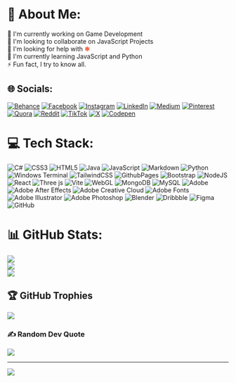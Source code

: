 # 💫 About Me:
🔭 I'm currently working on Game Development<br>👯 I'm looking to collaborate on JavaScript Projects<br>🤝 I'm looking for help with **<span style="color: tomato;">✱</span>**<br>🌱 I'm currently learning JavaScript and Python<br>⚡ Fun fact, I try to know all.


## 🌐 Socials:
[![Behance](https://img.shields.io/badge/Behance-1769ff?logo=behance&logoColor=white)](https://behance.net/ajibolagenius) [![Facebook](https://img.shields.io/badge/Facebook-%231877F2.svg?logo=Facebook&logoColor=white)](https://facebook.com/ajibola.dolapo) [![Instagram](https://img.shields.io/badge/Instagram-%23E4405F.svg?logo=Instagram&logoColor=white)](https://instagram.com/ajibolagenius) [![LinkedIn](https://img.shields.io/badge/LinkedIn-%230077B5.svg?logo=linkedin&logoColor=white)](https://linkedin.com/in/ajibolaakelebe) [![Medium](https://img.shields.io/badge/Medium-12100E?logo=medium&logoColor=white)](https://medium.com/@ajibolagenius) [![Pinterest](https://img.shields.io/badge/Pinterest-%23E60023.svg?logo=Pinterest&logoColor=white)](https://pinterest.com/ajibolagenius) [![Quora](https://img.shields.io/badge/Quora-%23B92B27.svg?logo=Quora&logoColor=white)](https://quora.com/profile/ajibolagenius) [![Reddit](https://img.shields.io/badge/Reddit-%23FF4500.svg?logo=Reddit&logoColor=white)](https://reddit.com/user/ajibolagenius) [![TikTok](https://img.shields.io/badge/TikTok-%23000000.svg?logo=TikTok&logoColor=white)](https://tiktok.com/@ajibolagenius) [![X](https://img.shields.io/badge/X-black.svg?logo=X&logoColor=white)](https://x.com/ajibolagenius) [![Codepen](https://img.shields.io/badge/Codepen-000000?style=for-the-badge&logo=codepen&logoColor=white)](https://codepen.io/ajibolagenius)

# 💻 Tech Stack:
![C#](https://img.shields.io/badge/c%23-%23239120.svg?style=for-the-badge&logo=csharp&logoColor=white) ![CSS3](https://img.shields.io/badge/css3-%231572B6.svg?style=for-the-badge&logo=css3&logoColor=white) ![HTML5](https://img.shields.io/badge/html5-%23E34F26.svg?style=for-the-badge&logo=html5&logoColor=white) ![Java](https://img.shields.io/badge/java-%23ED8B00.svg?style=for-the-badge&logo=openjdk&logoColor=white) ![JavaScript](https://img.shields.io/badge/javascript-%23323330.svg?style=for-the-badge&logo=javascript&logoColor=%23F7DF1E) ![Markdown](https://img.shields.io/badge/markdown-%23000000.svg?style=for-the-badge&logo=markdown&logoColor=white) ![Python](https://img.shields.io/badge/python-3670A0?style=for-the-badge&logo=python&logoColor=ffdd54) ![Windows Terminal](https://img.shields.io/badge/Windows%20Terminal-%234D4D4D.svg?style=for-the-badge&logo=windows-terminal&logoColor=white) ![TailwindCSS](https://img.shields.io/badge/tailwindcss-%2338B2AC.svg?style=for-the-badge&logo=tailwind-css&logoColor=white) ![GithubPages](https://img.shields.io/badge/github%20pages-121013?style=for-the-badge&logo=github&logoColor=white) ![Bootstrap](https://img.shields.io/badge/bootstrap-%238511FA.svg?style=for-the-badge&logo=bootstrap&logoColor=white) ![NodeJS](https://img.shields.io/badge/node.js-6DA55F?style=for-the-badge&logo=node.js&logoColor=white) ![React](https://img.shields.io/badge/react-%2320232a.svg?style=for-the-badge&logo=react&logoColor=%2361DAFB) ![Three js](https://img.shields.io/badge/threejs-black?style=for-the-badge&logo=three.js&logoColor=white) ![Vite](https://img.shields.io/badge/vite-%23646CFF.svg?style=for-the-badge&logo=vite&logoColor=white) ![WebGL](https://img.shields.io/badge/WebGL-990000?logo=webgl&logoColor=white&style=for-the-badge) ![MongoDB](https://img.shields.io/badge/MongoDB-%234ea94b.svg?style=for-the-badge&logo=mongodb&logoColor=white) ![MySQL](https://img.shields.io/badge/mysql-4479A1.svg?style=for-the-badge&logo=mysql&logoColor=white) ![Adobe](https://img.shields.io/badge/adobe-%23FF0000.svg?style=for-the-badge&logo=adobe&logoColor=white) ![Adobe After Effects](https://img.shields.io/badge/Adobe%20After%20Effects-9999FF.svg?style=for-the-badge&logo=Adobe%20After%20Effects&logoColor=white) ![Adobe Creative Cloud](https://img.shields.io/badge/Adobe%20Creative%20Cloud-DA1F26.svg?style=for-the-badge&logo=Adobe%20Creative%20Cloud&logoColor=white) ![Adobe Fonts](https://img.shields.io/badge/Adobe%20Fonts-000B1D.svg?style=for-the-badge&logo=Adobe%20Fonts&logoColor=white) ![Adobe Illustrator](https://img.shields.io/badge/adobe%20illustrator-%23FF9A00.svg?style=for-the-badge&logo=adobe%20illustrator&logoColor=white) ![Adobe Photoshop](https://img.shields.io/badge/adobe%20photoshop-%2331A8FF.svg?style=for-the-badge&logo=adobe%20photoshop&logoColor=white) ![Blender](https://img.shields.io/badge/blender-%23F5792A.svg?style=for-the-badge&logo=blender&logoColor=white) ![Dribbble](https://img.shields.io/badge/Dribbble-EA4C89?style=for-the-badge&logo=dribbble&logoColor=white) ![Figma](https://img.shields.io/badge/figma-%23F24E1E.svg?style=for-the-badge&logo=figma&logoColor=white) ![GitHub](https://img.shields.io/badge/github-%23121011.svg?style=for-the-badge&logo=github&logoColor=white)
# 📊 GitHub Stats:
![](https://github-readme-stats.vercel.app/api?username=ajibolagenius&theme=tokyonight&hide_border=false&include_all_commits=false&count_private=true)<br/>
![](https://github-readme-streak-stats.herokuapp.com/?user=ajibolagenius&theme=tokyonight&hide_border=false)<br/>
![](https://github-readme-stats.vercel.app/api/top-langs/?username=ajibolagenius&theme=tokyonight&hide_border=false&include_all_commits=false&count_private=true&layout=compact)

## 🏆 GitHub Trophies
![](https://github-profile-trophy.vercel.app/?username=ajibolagenius&theme=radical&no-frame=false&no-bg=false&margin-w=4)

### ✍️ Random Dev Quote
![](https://quotes-github-readme.vercel.app/api?type=horizontal&theme=tokyonight)

---
[![](https://visitcount.itsvg.in/api?id=ajibolagenius&icon=0&color=13)](https://visitcount.itsvg.in)

<!-- Proudly created with GPRM ( https://gprm.itsvg.in ) -->
